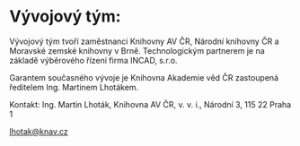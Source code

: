 # Vývojový tým: #

Vývojový tým tvoří zaměstnanci Knihovny AV ČR, Národní knihovny ČR a Moravské zemské knihovny v Brně. Technologickým partnerem je na základě výběrového řízení firma INCAD, s.r.o.

Garantem současného vývoje je Knihovna Akademie věd ČR zastoupená ředitelem Ing. Martinem Lhotákem.

Kontakt: Ing. Martin Lhoták, Knihovna AV ČR, v. v. i., Národní 3, 115 22 Praha 1

lhotak@knav.cz